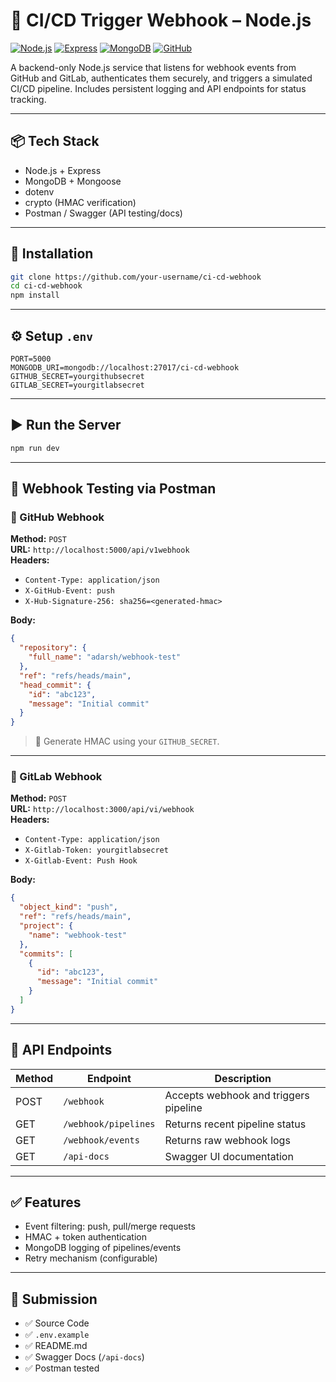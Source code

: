 # 🚀 CI/CD Trigger Webhook – Node.js

[![Node.js](https://img.shields.io/badge/Node.js-18.x-green?logo=node.js)](https://nodejs.org)
[![Express](https://img.shields.io/badge/Express.js-Backend-lightgrey?logo=express)](https://expressjs.com)
[![MongoDB](https://img.shields.io/badge/MongoDB-Database-green?logo=mongodb)](https://www.mongodb.com)
[![GitHub](https://img.shields.io/badge/GitHub-Webhooks-blue?logo=github)](https://github.com)

A backend-only Node.js service that listens for webhook events from GitHub and GitLab, authenticates them securely, and triggers a simulated CI/CD pipeline. Includes persistent logging and API endpoints for status tracking.

---

## 📦 Tech Stack

- Node.js + Express
- MongoDB + Mongoose
- dotenv
- crypto (HMAC verification)
- Postman / Swagger (API testing/docs)

---

## 🔧 Installation

```bash
git clone https://github.com/your-username/ci-cd-webhook
cd ci-cd-webhook
npm install
```

---

## ⚙️ Setup `.env`

```env
PORT=5000
MONGODB_URI=mongodb://localhost:27017/ci-cd-webhook
GITHUB_SECRET=yourgithubsecret
GITLAB_SECRET=yourgitlabsecret
```

---

## ▶️ Run the Server

```bash
npm run dev
```

---

## 📮 Webhook Testing via Postman

### 🔹 GitHub Webhook

**Method:** `POST`  
**URL:** `http://localhost:5000/api/v1webhook`  
**Headers:**

- `Content-Type: application/json`
- `X-GitHub-Event: push`
- `X-Hub-Signature-256: sha256=<generated-hmac>`

**Body:**

```json
{
  "repository": {
    "full_name": "adarsh/webhook-test"
  },
  "ref": "refs/heads/main",
  "head_commit": {
    "id": "abc123",
    "message": "Initial commit"
  }
}
```

> 🔐 Generate HMAC using your `GITHUB_SECRET`.

---

### 🔹 GitLab Webhook

**Method:** `POST`  
**URL:** `http://localhost:3000/api/vi/webhook`  
**Headers:**

- `Content-Type: application/json`
- `X-Gitlab-Token: yourgitlabsecret`
- `X-Gitlab-Event: Push Hook`

**Body:**

```json
{
  "object_kind": "push",
  "ref": "refs/heads/main",
  "project": {
    "name": "webhook-test"
  },
  "commits": [
    {
      "id": "abc123",
      "message": "Initial commit"
    }
  ]
}
```

---

## 📘 API Endpoints

| Method | Endpoint             | Description                           |
| ------ | -------------------- | ------------------------------------- |
| POST   | `/webhook`           | Accepts webhook and triggers pipeline |
| GET    | `/webhook/pipelines` | Returns recent pipeline status        |
| GET    | `/webhook/events`    | Returns raw webhook logs              |
| GET    | `/api-docs`          | Swagger UI documentation              |

---

## ✅ Features

- Event filtering: push, pull/merge requests
- HMAC + token authentication
- MongoDB logging of pipelines/events
- Retry mechanism (configurable)

---

## 📄 Submission

- ✅ Source Code
- ✅ `.env.example`
- ✅ README.md
- ✅ Swagger Docs (`/api-docs`)
- ✅ Postman tested
